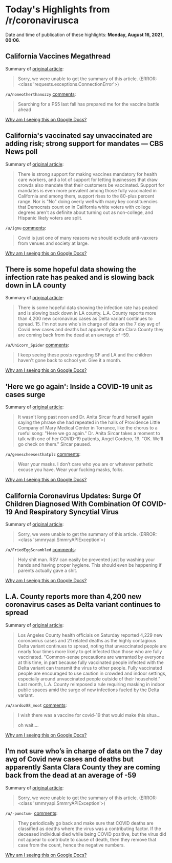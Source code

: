 # Today's Highlights from /r/coronavirusca

Date and time of publication of these highlights: **Monday, August 16, 2021, 00:06**.

## California Vaccines Megathread

Summary of [original article](https://www.reddit.com/r/CoronavirusCA/comments/l35yck/california_vaccines_megathread/):

> Sorry, we were unable to get the summary of this article. (ERROR: <class 'requests.exceptions.ConnectionError'>)

`/u/noneotherthanozzy` [comments](https://www.reddit.com/r/CoronavirusCA/comments/l35yck/california_vaccines_megathread/):

> Searching for a PS5 last fall has prepared me for the vaccine battle ahead

[Why am I seeing this on Google Docs?](https://docs.google.com/document/d/1Dc6We63vOXIZsc0op-Bt4abqkYjXzOigalQqFxmvvbM/edit?usp=sharing)

## California's vaccinated say unvaccinated are adding risk; strong support for mandates — CBS News poll

Summary of [original article](https://www.cbsnews.com/news/california-vaccinated-say-unvaccinated-add-risk-opinion-poll/):

> There is strong support for making vaccines mandatory for health care workers, and a lot of support for letting businesses that draw crowds also mandate that their customers be vaccinated. Support for mandates is even more prevalent among those fully vaccinated in California and among them, support rises to the 80-plus percent range. Nor is "No" doing overly well with many key constituencies that Democrats count on in California white voters with college degrees aren't as definite about turning out as non-college, and Hispanic likely voters are split.

`/u/ignu` [comments](https://www.reddit.com/r/CoronavirusCA/comments/p4vysy/californias_vaccinated_say_unvaccinated_are/):

> Covid is just one of many reasons we should exclude anti-vaxxers from venues and society at large.

[Why am I seeing this on Google Docs?](https://docs.google.com/document/d/1Dc6We63vOXIZsc0op-Bt4abqkYjXzOigalQqFxmvvbM/edit?usp=sharing)

## There is some hopeful data showing the infection rate has peaked and is slowing back down in LA county

Summary of [original article](https://www.reddit.com/r/CoronavirusCA/comments/p544q1/there_is_some_hopeful_data_showing_the_infection/):

> There is some hopeful data showing the infection rate has peaked and is slowing back down in LA county. L.A. County reports more than 4,200 new coronavirus cases as Delta variant continues to spread. 15. I'm not sure who's in charge of data on the 7 day avg of Covid new cases and deaths but apparently Santa Clara County they are coming back from the dead at an average of -59.

`/u/Unicorn_Spider` [comments](https://www.reddit.com/r/CoronavirusCA/comments/p544q1/there_is_some_hopeful_data_showing_the_infection/):

> I keep seeing these posts regarding SF and LA and the children haven't gone back to school yet. Give it a month.

[Why am I seeing this on Google Docs?](https://docs.google.com/document/d/1Dc6We63vOXIZsc0op-Bt4abqkYjXzOigalQqFxmvvbM/edit?usp=sharing)

## 'Here we go again': Inside a COVID-19 unit as cases surge

Summary of [original article](https://www.latimes.com/california/story/2021-08-15/torrance-covid-pandemic-fourth-wave-doctors):

> It wasn't long past noon and Dr. Anita Sircar found herself again saying the phrase she had repeated in the halls of Providence Little Company of Mary Medical Center in Torrance, like the chorus to a rueful song: "Here we go again." Dr. Anita Sircar takes a moment to talk with one of her COVID-19 patients, Angel Cordero, 19. "OK. We'll go check on them." Sircar paused.

`/u/genescheesesthatplz` [comments](https://www.reddit.com/r/CoronavirusCA/comments/p4tqln/here_we_go_again_inside_a_covid19_unit_as_cases/):

> Wear your masks. I don’t care who you are or whatever pathetic excuse you have. Wear your fucking masks, folks.

[Why am I seeing this on Google Docs?](https://docs.google.com/document/d/1Dc6We63vOXIZsc0op-Bt4abqkYjXzOigalQqFxmvvbM/edit?usp=sharing)

## California Coronavirus Updates: Surge Of Children Diagnosed With Combination Of COVID-19 And Respiratory Syncytial Virus

Summary of [original article](https://www.capradio.org/articles/2021/08/14/california-coronavirus-updates-august-2021/):

> Sorry, we were unable to get the summary of this article. (ERROR: <class 'smmryapi.SmmryAPIException'>)

`/u/FriedEggScrambled` [comments](https://www.reddit.com/r/CoronavirusCA/comments/p4vz8t/california_coronavirus_updates_surge_of_children/):

> Holy shit man. RSV can easily be prevented just by washing your hands and having proper hygiene. This should even be happening if parents actually gave a shit.

[Why am I seeing this on Google Docs?](https://docs.google.com/document/d/1Dc6We63vOXIZsc0op-Bt4abqkYjXzOigalQqFxmvvbM/edit?usp=sharing)

## L.A. County reports more than 4,200 new coronavirus cases as Delta variant continues to spread

Summary of [original article](https://www.latimes.com/california/story/2021-08-14/vaccinated-l-a-county-residents-are-14-times-less-likely-to-be-hospitalized-with-covid-19-than-unvaccinated):

> Los Angeles County health officials on Saturday reported 4,229 new coronavirus cases and 21 related deaths as the highly contagious Delta variant continues to spread, noting that unvaccinated people are nearly four times more likely to get infected than those who are fully vaccinated. "Common-sense precautions are warranted by everyone at this time, in part because fully vaccinated people infected with the Delta variant can transmit the virus to other people. Fully vaccinated people are encouraged to use caution in crowded and indoor settings, especially around unvaccinated people outside of their household." Last month, L.A. County reimposed a rule requiring masking in indoor public spaces amid the surge of new infections fueled by the Delta variant.

`/u/zardoz88_moot` [comments](https://www.reddit.com/r/CoronavirusCA/comments/p4wi1d/la_county_reports_more_than_4200_new_coronavirus/):

> I wish there was a vaccine for covid-19 that would make this situa...
> 
> oh wait....

[Why am I seeing this on Google Docs?](https://docs.google.com/document/d/1Dc6We63vOXIZsc0op-Bt4abqkYjXzOigalQqFxmvvbM/edit?usp=sharing)

## I’m not sure who’s in charge of data on the 7 day avg of Covid new cases and deaths but apparently Santa Clara County they are coming back from the dead at an average of -59

Summary of [original article](https://i.redd.it/4uup2bl0ckh71.jpg):

> Sorry, we were unable to get the summary of this article. (ERROR: <class 'smmryapi.SmmryAPIException'>)

`/u/-punctum-` [comments](https://www.reddit.com/r/CoronavirusCA/comments/p4ym57/im_not_sure_whos_in_charge_of_data_on_the_7_day/):

> They periodically go back and make sure that COVID deaths are classified as deaths where the virus was a contributing factor.  If the deceased individual died while being COVID positive, but the virus did not appear to contribute to cause of death, then they remove that case from the count, hence the negative numbers.

[Why am I seeing this on Google Docs?](https://docs.google.com/document/d/1Dc6We63vOXIZsc0op-Bt4abqkYjXzOigalQqFxmvvbM/edit?usp=sharing)

